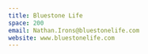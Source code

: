 ```yaml
---
title: Bluestone Life
space: 200
email: Nathan.Irons@bluestonelife.com
website: www.bluestonelife.com
---
```


